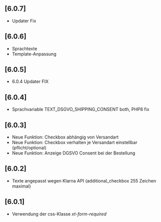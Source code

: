 ## [6.0.7]
- Updater Fix

## [6.0.6]
- Sprachtexte
- Template-Anpassung

## [6.0.5]
- 6.0.4 Updater FIX

## [6.0.4]
- Sprachvariable TEXT_DSGVO_SHIPPING_CONSENT both, PHP8 fix

## [6.0.3]
- Neue Funktion: Checkbox abhängig von Versandart
- Neue Funktion: Checkbox verhalten je Versandart einstellbar (pflicht/optional)
- Neue Funktion: Anzeige DGSVO Consent bei der Bestellung

## [6.0.2]
- Texte angepasst wegen Klarna API (additional_checkbox 255 Zeichen maximal)

## [6.0.1]
- Verwendung der css-Klasse *xt-form-required*
